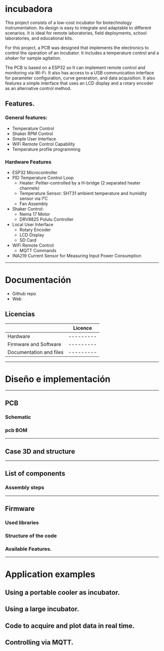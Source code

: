 # incubadora

This project consists of a low-cost incubator for biotechnology instrumentation. Its design is easy to integrate and adaptable to different scenarios. It is ideal for remote laboratories, field deployments, school laboratories, and educational kits.

For this project, a PCB was designed that implements the electronics to control the operation of an incubator. It includes a temperature control and a *shaker* for sample agitation.

The PCB is based on a ESP32 so It can implement remote control and monitoring via Wi-Fi. It also has access to a USB communication interface for parameter configuration, curve generation, and data acquisition. It also features a simple interface that uses an LCD display and a rotary encoder as an alternative control method.

## Features.

### General features:

- Temperature Control
- Shaker RPM Control
- Simple User Interface
- WiFi Remote Control Capability
- Temperature profile programming

### Hardware Features

- ESP32 Microcontroller
- PID Temperature Control Loop
	- Heater: Peltier-controlled by a H-bridge (2 separated heater channels)
	- Temperature Sensor: SHT31 ambient temperature and humidity sensor via I²C
	- Fan Assembly
- Shaker Control:
	- Nema 17 Motor
	- DRV8825 Polulu Controller
- Local User Interface
	- Rotary Encoder
	- LCD Display
	- SD Card
- WiFi Remote Control
	- MQTT Commands
- INA219 Current Sensor for Measuring Input Power Consumption

---
# Documentación

- Github repo
- Web

## Licencias

|     |   Licence |
|---- | --------- |
|Hardware | --------- |
|Firmware and Software | --------- |
|Documentation and files | --------- |



---

# Diseño e implementación




---

## PCB
### Schematic


### pcb BOM

---

## Case 3D and structure

---

## List of components


### Assembly steps

---

## Firmware

### Used libraries

### Structure of the code

### Available Features.



---

# Application examples

## Using a portable cooler as incubator.

## Using a large incubator.

## Code to acquire and plot data in real time.

## Controlling via MQTT.
